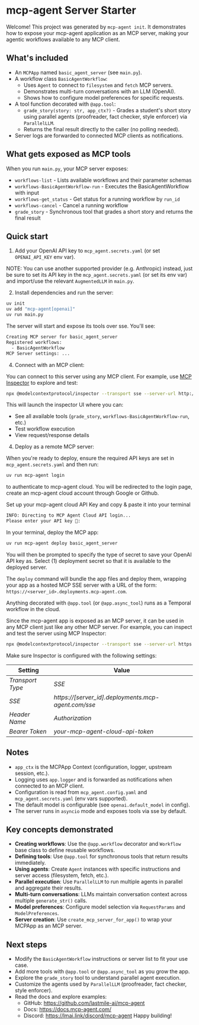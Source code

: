 # mcp-agent Server Starter

Welcome! This project was generated by `mcp-agent init`. It demonstrates how to expose your mcp-agent application as an MCP server, making your agentic workflows available to any MCP client.

## What's included

- An `MCPApp` named `basic_agent_server` (see `main.py`).
- A workflow class `BasicAgentWorkflow`:
  - Uses `Agent` to connect to `filesystem` and `fetch` MCP servers.
  - Demonstrates multi-turn conversations with an LLM (OpenAI).
  - Shows how to configure model preferences for specific requests.
- A tool function decorated with `@app.tool`:
  - `grade_story(story: str, app_ctx?)` - Grades a student's short story using parallel agents (proofreader, fact checker, style enforcer) via `ParallelLLM`.
  - Returns the final result directly to the caller (no polling needed).
- Server logs are forwarded to connected MCP clients as notifications.

## What gets exposed as MCP tools

When you run `main.py`, your MCP server exposes:

- `workflows-list` - Lists available workflows and their parameter schemas
- `workflows-BasicAgentWorkflow-run` - Executes the BasicAgentWorkflow with input
- `workflows-get_status` - Get status for a running workflow by `run_id`
- `workflows-cancel` - Cancel a running workflow
- `grade_story` - Synchronous tool that grades a short story and returns the final result

## Quick start

1. Add your OpenAI API key to `mcp_agent.secrets.yaml` (or set `OPENAI_API_KEY` env var).

NOTE: You can use another supported provider (e.g. Anthropic) instead, just be sure to set its API key in the `mcp_agent.secrets.yaml` (or set its env var) and import/use the relevant `AugmentedLLM` in `main.py`.

2. Install dependencies and run the server:

```bash
uv init
uv add "mcp-agent[openai]"
uv run main.py
```

The server will start and expose its tools over sse. You'll see:

```bash
Creating MCP server for basic_agent_server
Registered workflows:
  - BasicAgentWorkflow
MCP Server settings: ...
```

4. Connect with an MCP client:

You can connect to this server using any MCP client. For example, use [MCP Inspector](https://github.com/modelcontextprotocol/inspector) to explore and test:

```bash
npx @modelcontextprotocol/inspector --transport sse --server-url http://127.0.0.1:8000/sse
```

This will launch the inspector UI where you can:

- See all available tools (`grade_story`, `workflows-BasicAgentWorkflow-run`, etc.)
- Test workflow execution
- View request/response details

4. Deploy as a remote MCP server:

When you're ready to deploy, ensure the required API keys are set in `mcp_agent.secrets.yaml` and then run:

```bash
uv run mcp-agent login
```

to authenticate to mcp-agent cloud. You will be redirected to the login page, create an mcp-agent cloud account through Google or Github.

Set up your mcp-agent cloud API Key and copy & paste it into your terminal

```bash
INFO: Directing to MCP Agent Cloud API login...
Please enter your API key 🔑:
```

In your terminal, deploy the MCP app:

```bash
uv run mcp-agent deploy basic_agent_server
```

You will then be prompted to specify the type of secret to save your OpenAI API key as. Select (1) deployment secret so that it is available to the deployed server.

The `deploy` command will bundle the app files and deploy them, wrapping your app as a hosted MCP SSE server with a URL of the form:
`https://<server_id>.deployments.mcp-agent.com`.

Anything decorated with `@app.tool` (or `@app.async_tool`) runs as a Temporal workflow in the cloud.

Since the mcp-agent app is exposed as an MCP server, it can be used in any MCP client just
like any other MCP server. For example, you can inspect and test the server using MCP Inspector:

```bash
npx @modelcontextprotocol/inspector --transport sse --server-url https://<server_id>.deployments.mcp-agent.com/sse
```

Make sure Inspector is configured with the following settings:

| Setting          | Value                                               |
| ---------------- | --------------------------------------------------- |
| _Transport Type_ | _SSE_                                               |
| _SSE_            | _https://[server_id].deployments.mcp-agent.com/sse_ |
| _Header Name_    | _Authorization_                                     |
| _Bearer Token_   | _your-mcp-agent-cloud-api-token_                    |

## Notes

- `app_ctx` is the MCPApp Context (configuration, logger, upstream session, etc.).
- Logging uses `app.logger` and is forwarded as notifications when connected to an MCP client.
- Configuration is read from `mcp_agent.config.yaml` and `mcp_agent.secrets.yaml` (env vars supported).
- The default model is configurable (see `openai.default_model` in config).
- The server runs in `asyncio` mode and exposes tools via sse by default.

## Key concepts demonstrated

- **Creating workflows**: Use the `@app.workflow` decorator and `Workflow` base class to define reusable workflows.
- **Defining tools**: Use `@app.tool` for synchronous tools that return results immediately.
- **Using agents**: Create `Agent` instances with specific instructions and server access (filesystem, fetch, etc.).
- **Parallel execution**: Use `ParallelLLM` to run multiple agents in parallel and aggregate their results.
- **Multi-turn conversations**: LLMs maintain conversation context across multiple `generate_str()` calls.
- **Model preferences**: Configure model selection via `RequestParams` and `ModelPreferences`.
- **Server creation**: Use `create_mcp_server_for_app()` to wrap your MCPApp as an MCP server.

## Next steps

- Modify the `BasicAgentWorkflow` instructions or server list to fit your use case.
- Add more tools with `@app.tool` or `@app.async_tool` as you grow the app.
- Explore the `grade_story` tool to understand parallel agent execution.
- Customize the agents used by `ParallelLLM` (proofreader, fact checker, style enforcer).
- Read the docs and explore examples:
  - GitHub: https://github.com/lastmile-ai/mcp-agent
  - Docs: https://docs.mcp-agent.com/
  - Discord: https://lmai.link/discord/mcp-agent
Happy building!
